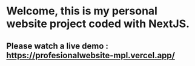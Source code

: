 # Welcome, this is my personal website project coded with NextJS. 

## Please watch a live demo : https://profesionalwebsite-mpl.vercel.app/
